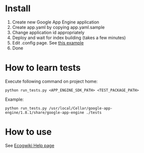 # Install

1.   Create new Google App Engine application
2.   Create app.yaml by copying app.yaml.sample
3.   Change application id appropriately
4.   Deploy and wait for index building (takes a few minutes)
5.   Edit .config page. See [this example](http://www.ecogwiki.com/.config?_type=rawbody)
6.   Done


# How to learn tests

Execute following command on project home:

    python run_tests.py <APP_ENGINE_SDK_PATH> <TEST_PACKAGE_PATH>

Example:

    python run_tests.py /usr/local/Cellar/google-app-engine/1.8.1/share/google-app-engine ./tests


# How to use

See [Ecogwiki Help page](http://www.ecogwiki.com/Help)
